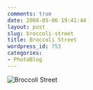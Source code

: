 ```yaml
---
comments: true
date: 2008-05-06 19:41:44
layout: post
slug: broccoli-street
title: Broccoli Street
wordpress_id: 753
categories:
- PhotoBlog
---
```


![Broccoli Street](http://ryanfitzer.com/main/wp-content/uploads/2008/05/broccoli-street.jpg)
